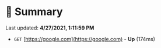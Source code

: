 # 📖 Summary
Last updated: **4/27/2021, 1:11:59 PM**

- `GET` [https://google.com](https://google.com) - **Up** (174ms)

